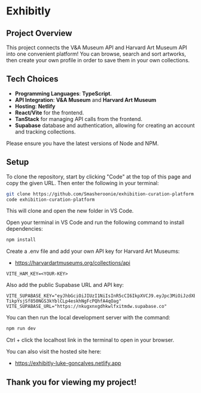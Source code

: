# Exhibitly

## Project Overview

This project connects the V&A Museum API and Harvard Art Museum API into one convenient platform! You can browse, search and sort artworks, then create your own profile in order to save them in your own collections.

## Tech Choices

- **Programming Languages**: **TypeScript**.
- **API Integration**: **V&A Museum** and **Harvard Art Museum**
- **Hosting**: **Netlify**
- **React/Vite** for the frontend.
- **TanStack** for managing API calls from the frontend.
- **Supabase** database and authentication, allowing for creating an account and tracking collections.

Please ensure you have the latest versions of Node and NPM.

## Setup

To clone the repository, start by clicking "Code" at the top of this page and copy the given URL. Then enter the following in your terminal:

```Bash
git clone https://github.com/Smasheroonie/exhibition-curation-platform.git
code exhibition-curation-platform
```

This will clone and open the new folder in VS Code.

Open your terminal in VS Code and run the following command to install dependencies:

```Bash
npm install
```

Create a .env file and add your own API key for Harvard Art Museums:

- https://harvardartmuseums.org/collections/api

```
VITE_HAM_KEY=<YOUR-KEY>
```

Also add the public Supabase URL and API key:

```
VITE_SUPABASE_KEY="eyJhbGciOiJIUzI1NiIsInR5cCI6IkpXVCJ9.eyJpc3MiOiJzdXBhYmFzZSIsInJlZiI6Im5rdWd4bnhnZGhrd2xmeGl0bWR3Iiwicm9sZSI6ImFub24iLCJpYXQiOjE3NDkzODU2MzMsImV4cCI6MjA2NDk2MTYzM30.-TikpYsjSf850NGS3kYblCLp4eskhNgFcPQhfA4qOag"
VITE_SUPABASE_URL="https://nkugxnxgdhkwlfxitmdw.supabase.co"
```

You can then run the local development server with the command:

```Bash
npm run dev
```

Ctrl + click the localhost link in the terminal to open in your browser.

You can also visit the hosted site here:

- https://exhibitly-luke-goncalves.netlify.app

## Thank you for viewing my project!
